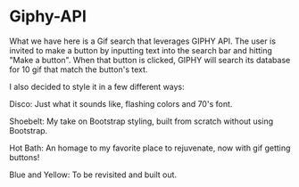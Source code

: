 # Giphy-API

What we have here is a Gif search that leverages GIPHY API.  The user is invited to make a button by inputting text into the search bar and hitting "Make a button".  When that button is clicked, GIPHY will search its database for 10 gif that match the button's text.

I also decided to style it in a few different ways: 

Disco: Just what it sounds like, flashing colors and 70's font.

Shoebelt: My take on Bootstrap styling, built from scratch without using Bootstrap.

Hot Bath: An homage to my favorite place to rejuvenate, now with gif getting buttons!

Blue and Yellow: To be revisited and built out.

